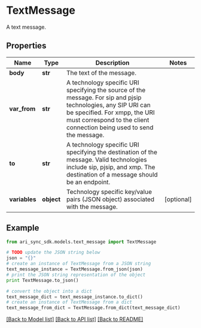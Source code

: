 # TextMessage

A text message.

## Properties
Name | Type | Description | Notes
------------ | ------------- | ------------- | -------------
**body** | **str** | The text of the message. | 
**var_from** | **str** | A technology specific URI specifying the source of the message. For sip and pjsip technologies, any SIP URI can be specified. For xmpp, the URI must correspond to the client connection being used to send the message. | 
**to** | **str** | A technology specific URI specifying the destination of the message. Valid technologies include sip, pjsip, and xmp. The destination of a message should be an endpoint. | 
**variables** | **object** | Technology specific key/value pairs (JSON object) associated with the message. | [optional] 

## Example

```python
from ari_sync_sdk.models.text_message import TextMessage

# TODO update the JSON string below
json = "{}"
# create an instance of TextMessage from a JSON string
text_message_instance = TextMessage.from_json(json)
# print the JSON string representation of the object
print TextMessage.to_json()

# convert the object into a dict
text_message_dict = text_message_instance.to_dict()
# create an instance of TextMessage from a dict
text_message_from_dict = TextMessage.from_dict(text_message_dict)
```
[[Back to Model list]](../README.md#documentation-for-models) [[Back to API list]](../README.md#documentation-for-api-endpoints) [[Back to README]](../README.md)


